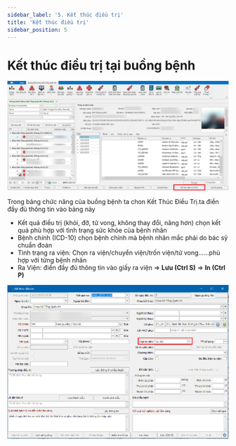 ```yaml
---
sidebar_label: '5. Kết thúc điều trị'
title: 'Kết thúc điều trị'
sidebar_position: 5
---
```

# Kết thúc điều trị tại buồng bệnh

<div className="center-container">
  <img src="/img/ket-thuc-dieu-tri-tai-buong-benh.jpg" alt="Kết thúc điều trị tại buồng bệnh" />
</div>

Trong bảng chức năng của buồng bệnh ta chon Kết Thúc Điều Trị.ta điền đầy đủ thông tin vào bảng này
- Kết quả điều trị (khỏi, đỡ, tử vong, không thay đổi, năng hơn) chọn kết quả phù hợp với tình trạng sức khỏe của bệnh nhân
- Bệnh chính (ICD-10) chọn bệnh chính mà bệnh nhân mắc phải do bác sỹ chuẩn đoán
- Tình trạng ra viện: Chọn ra viện/chuyển viện/trốn viện/tử vong……phù hợp với từng bệnh nhân
- Ra Viện: điền đầy đủ thông tin vào giấy ra viện => **Lưu (Ctrl S)** => **In (Ctrl  P)**

<div className="center-container">
  <img src="/img/ket-thuc-dieu-tri-tai-buong-benh-2.jpg" alt="Kết thúc điều trị tại buồng bệnh" />
</div>
